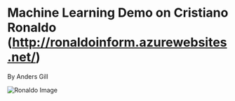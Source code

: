 # Machine Learning Demo on Cristiano Ronaldo (http://ronaldoinform.azurewebsites.net/)
By Anders Gill

![Ronaldo Image](https://1drv.ms/i/s!AtSZWVZStNh60Qm8tS12Div48hzu)

